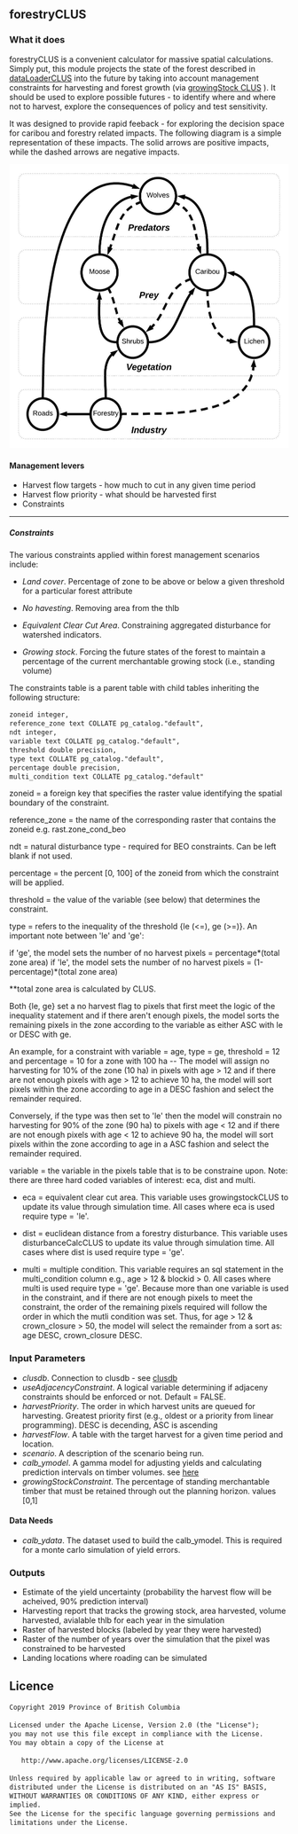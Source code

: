 ## forestryCLUS 

### What it does

forestryCLUS is a convenient calculator for massive spatial calculations. Simply put, this module projects the state of the forest described in [dataLoaderCLUS](https://github.com/bcgov/clus/tree/master/R/SpaDES-modules/dataLoaderCLUS) into the future by taking into account management constraints for harvesting and forest growth (via [growingStock CLUS](https://github.com/bcgov/clus/tree/master/R/SpaDES-modules/growingStockCLUS) ). It should be used to explore possible futures - to identify where and where not to harvest, explore the consequences of policy and test sensitivity. 

It was designed to provide rapid feeback - for exploring the decision space for caribou and forestry related impacts. The following diagram is a simple representation of these impacts. The solid arrows are positive impacts, while the dashed arrows are negative impacts.

![](data/CaribouNetwork.jpeg)<!-- -->

#### Management levers

* Harvest flow targets - how much to cut in any given time period
* Harvest flow priority - what should be harvested first
* Constraints 

---

##### Constraints 

The various constraints applied within forest management scenarios include:

* *Land cover*. Percentage of zone to be above or below a given threshold for a particular forest attribute

* *No havesting*. Removing area from the thlb

* *Equivalent Clear Cut Area*. Constraining aggregated disturbance for watershed indicators.

* *Growing stock*. Forcing the future states of the forest to maintain a percentage of the current merchantable growing stock (i.e., standing volume)

The constraints table is a parent table with child tables inheriting the following structure:

    zoneid integer,
    reference_zone text COLLATE pg_catalog."default",
    ndt integer,
    variable text COLLATE pg_catalog."default",
    threshold double precision,
    type text COLLATE pg_catalog."default",
    percentage double precision,
    multi_condition text COLLATE pg_catalog."default"

zoneid = a foreign key that specifies the raster value identifying the  spatial boundary of the constraint.

reference_zone = the name of the corresponding raster that contains the zoneid e.g. rast.zone_cond_beo

ndt = natural disturbance type - required for BEO constraints. Can be left blank if not used.

percentage = the percent [0, 100] of the zoneid from which the constraint will be applied.

threshold = the value of the variable (see below) that determines the constraint.

type = refers to the inequality of the threshold {le (<=), ge (>=)}. An important note between 'le' and 'ge':

 if 'ge', the model sets the number of no harvest pixels = percentage*(total zone area) 
 if 'le', the model sets the number of no harvest pixels = (1-percentage)*(total zone area) 
 
**total zone area is calculated by CLUS.
 
Both {le, ge} set a no harvest flag to pixels that first meet the logic of the inequality statement and if there aren't enough pixels, the model sorts the remaining pixels in the zone according to the variable as either ASC with le or DESC with ge. 

An example, for a constraint with variable = age, type = ge, threshold = 12 and percentage = 10 for a zone with 100 ha -- The model will assign no harvesting for 10% of the zone (10 ha) in pixels with age > 12 and if there are not enough pixels with age > 12 to achieve 10 ha, the model will sort pixels within the zone according to age in a DESC fashion and select the remainder required. 

Conversely, if the type was then set to 'le' then the model will constrain no harvesting for 90% of the zone (90 ha) to pixels with age < 12 and if there are not enough pixels with age < 12 to achieve 90 ha, the model will sort pixels within the zone according to age in a ASC fashion and select the remainder required.

variable = the variable in the pixels table that is to be constraine upon. Note: there are three hard coded variables of interest: eca, dist and multi.

* eca = equivalent clear cut area. This variable uses growingstockCLUS to update its value through simulation time. All cases where eca is used require type = 'le'.

* dist = euclidean distance from a forestry disturbance. This variable uses disturbanceCalcCLUS to update its value through simulation time. All cases where dist is used require type = 'ge'.

* multi = multiple condition. This variable requires an sql statement in the multi_condition column e.g., age > 12 & blockid > 0. All cases where multi is used require type = 'ge'. Because more than one variable is used in the constraint, and if there are not enough pixels to meet the constraint, the order of the remaining pixels required will follow the order in which the mutli condition was set. Thus, for age > 12 & crown_closure > 50, the model will select the remainder from a sort as: age DESC, crown_closure DESC.

### Input Parameters

* *clusdb*. Connection to clusdb - see [clusdb](https://github.com/bcgov/clus/tree/master/R/SpaDES-modules/dataLoaderCLUS)
* *useAdjacencyConstraint*. A logical variable determining if adjaceny constraints should be enforced or not. Default = FALSE.
* *harvestPriority*. The order in which harvest units are queued for harvesting. Greatest priority first (e.g., oldest or a priority from linear programming). DESC is decending, ASC is ascending
* *harvestFlow*. A table with the target harvest for a given time period and location.
* *scenario*. A description of the scenario being run.
* *calb_ymodel*. A gamma model for adjusting yields and calculating prediction intervals on timber volumes. see [here](https://github.com/bcgov/clus/blob/master/R/Params/linkHBS_VRI_Calibtation.md)
* *growingStockConstraint*. The percentage of standing merchantable timber that must be retained through out the planning horizon. values [0,1]

#### Data Needs

* *calb_ydata*. The dataset used to build the calb_ymodel. This is required for a monte carlo simulation of yield errors.

### Outputs

* Estimate of the yield uncertainty (probability the harvest flow will be acheived, 90% prediction interval)
* Harvesting report that tracks the growing stock, area harvested, volume harvested, avialable thlb for each year in the simulation
* Raster of harvested blocks (labeled by year they were harvested)
* Raster of the number of years over the simulation that the pixel was constrained to be harvested
* Landing locations where roading can be simulated

## Licence

    Copyright 2019 Province of British Columbia

    Licensed under the Apache License, Version 2.0 (the "License");
    you may not use this file except in compliance with the License.
    You may obtain a copy of the License at

       http://www.apache.org/licenses/LICENSE-2.0

    Unless required by applicable law or agreed to in writing, software
    distributed under the License is distributed on an "AS IS" BASIS,
    WITHOUT WARRANTIES OR CONDITIONS OF ANY KIND, either express or implied.
    See the License for the specific language governing permissions and
    limitations under the License.